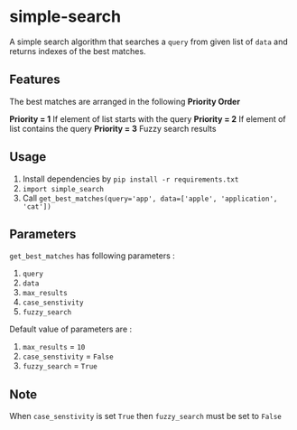 # simple-search

A simple search algorithm that searches a `query` from given list of `data` and returns indexes of the best matches.

## Features

The best matches are arranged in the following **Priority Order**

**Priority = 1** If element of list starts with the query
**Priority = 2** If element of list contains the query
**Priority = 3** Fuzzy search results

## Usage

1. Install dependencies by `pip install -r requirements.txt`
2. `import simple_search`
3. Call `get_best_matches(query='app', data=['apple', 'application', 'cat'])`

## Parameters

`get_best_matches` has following parameters :

1. `query`
2. `data`
3. `max_results`
4. `case_senstivity`
5. `fuzzy_search`

Default value of parameters are :

1. `max_results` = `10`
2. `case_senstivity` = `False`
3. `fuzzy_search` = `True`

## Note

When `case_senstivity` is set `True` then `fuzzy_search` must be set to `False`
